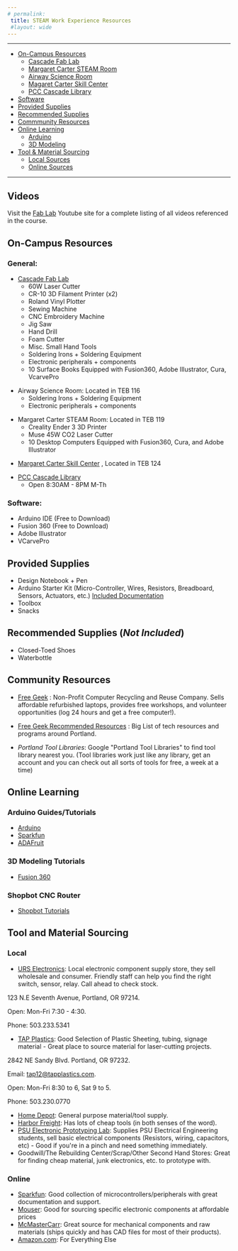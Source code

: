 ```yaml
---
# permalink: 
 title: STEAM Work Experience Resources
 #layout: wide
---
```


--------------------------------
- [On-Campus Resources](#oncampus)
  - [Cascade Fab Lab](#fablab)
  - [Margaret Carter STEAM Room](#STEAM)
  - [Airway Science Room](#Aviation)
  - [Magaret Carter Skill Center](#MCSC)
  - [PCC Cascade Library](#Library)
- [Software](#software)
- [Provided Supplies](#takehome)
- [Recommended Supplies](#recommended)
- [Commmunity Resources](#community)
- [Online Learning](#online)
  - [Arduino](#arduino)
  - [3D Modeling](#3d)
- [Tool & Material Sourcing](#tools)
  - [Local Sources](#local)
  - [Online Sources](#onlineshops)


--------------------------------
## Videos ##

Visit the [Fab Lab](https://www.youtube.com/channel/UCgxws-ODOuMLC8qS-aA06tA/playlists) Youtube site for a complete listing of all videos referenced in the course.

<a name="oncampus"></a>
## On-Campus Resources ##

### General: ###
<a name="fablab"></a>
- [Cascade Fab Lab](https://www.pcc.edu/maker/fab-lab/)
  - 60W Laser Cutter
  - CR-10 3D Filament Printer (x2)
  - Roland Vinyl Plotter
  - Sewing Machine
  - CNC Embroidery Machine
  - Jig Saw
  - Hand Drill
  - Foam Cutter
  - Misc. Small Hand Tools
  - Soldering Irons + Soldering Equipment
  - Electronic peripherals + components
  - 10 Surface Books Equipped with Fusion360, Adobe Illustrator, Cura, VcarvePro
  
<a name="aviation"></a>  
- Airway Science Room: Located in TEB 116
  - Soldering Irons + Soldering Equipment
  - Electronic peripherals + components
  
<a name="STEAM"></a>
- Margaret Carter STEAM Room: Located in TEB 119
  - Creality Ender 3 3D Printer
  - Muse 45W CO2 Laser Cutter
  - 10 Desktop Computers Equipped with Fusion360, Cura, and Adobe Illustrator
  
<a name="MCSC"></a>
- [Margaret Carter Skill Center](https://www.pcc.edu/career/skill-center/index.html) , Located in TEB 124

<a name="Library"></a>
- [PCC Cascade Library](https://www.pcc.edu/library/)
	- Open 8:30AM - 8PM M-Th
  
<a name="software"></a>

### Software: ###

- Arduino IDE (Free to Download)
- Fusion 360 (Free to Download)
- Adobe Illustrator
- VCarvePro

<a name="takehome"></a>
## Provided Supplies ##

- Design Notebook + Pen
- Arduino Starter Kit (Micro-Controller, Wires, Resistors, Breadboard, Sensors, Actuators, etc.)
  [Included Documentation](https://drive.google.com/drive/folders/1g1QEL_eiZKXUURxtWOOyFW0e9Gh81e6L?usp=sharing)
- Toolbox
- Snacks 

<a name="recommended"></a>
## Recommended Supplies (_Not Included_) ##

- Closed-Toed Shoes
- Waterbottle

<a name="community"></a>
## Community Resources ##

- [Free Geek](https://www.freegeek.org/) : Non-Profit Computer Recycling and Reuse Company. Sells affordable refurbished laptops, provides free workshops, and volunteer opportunities (log 24 hours and get a free computer!).

- [Free Geek Recommended Resources](https://www.freegeek.org/community-programs/resources) : Big List of tech resources and programs around Portland. 

- _Portland Tool Libraries_: Google "Portland Tool Libraries" to find tool library nearest you. (Tool libraries work just like any library, get an account and you can check out all sorts of tools for free, a week at a time)

<a name="online"></a>
## Online Learning ##
<a name="arduino"></a>
### Arduino Guides/Tutorials ###
- [Arduino](https://www.arduino.cc/) 
- [Sparkfun](https://learn.sparkfun.com/)
- [ADAFruit](https://learn.adafruit.com/category/learn-arduino)
<a name="3d"></a>
### 3D Modeling Tutorials ###
- [Fusion 360](http://help.autodesk.com/view/fusion360/ENU/)

### Shopbot CNC Router ###
- [Shopbot Tutorials](https://support.shopbottools.com/training/tutorials)

<a name="tools"></a>
##  Tool and Material Sourcing ##
<a name="local"></a>
### Local ###
- [URS Electronics](http://www.urseleshop.com/): Local electronic component supply store, they sell wholesale and consumer. Friendly staff can help you find the right switch, sensor, relay. Call ahead to check stock.

123 N.E Seventh Avenue, Portland, OR 97214.

Open: Mon-Fri 7:30 - 4:30.

Phone: 503.233.5341

- [TAP Plastics](https://www.tapplastics.com/): Good Selection of Plastic Sheeting, tubing, signage material - Great place to source material for laser-cutting projects.

2842 NE Sandy Blvd. Portland, OR 97232.

Email: tap12@tapplastics.com.

Open: Mon-Fri 8:30 to 6, Sat 9 to 5.

Phone: 503.230.0770

- [Home Depot](https://www.homedepot.com/l/search/121/full/): General purpose material/tool supply.
- [Harbor Freight](https://www.harborfreight.com/): Has lots of cheap tools (in both senses of the word).
- [PSU Electronic Prototyping Lab](http://psu-epl.github.io/): Supplies PSU Electrical Engineering students, sell basic electrical components (Resistors, wiring, capacitors, etc) - Good if you're in a pinch and need something immediately.
- Goodwill/The Rebuilding Center/Scrap/Other Second Hand Stores: Great for finding cheap material, junk electronics, etc. to prototype with.
<a name="onlineshops"></a>
### Online ###
- [Sparkfun](https://www.sparkfun.com/categories): Good collection of microcontrollers/peripherals with great documentation and support.
- [Mouser](https://www.mouser.com/): Good for sourcing specific electronic components at affordable prices
- [McMasterCarr](https://www.mcmaster.com/#): Great source for mechanical components and raw materials (ships quickly and has CAD files for most of their products).
- [Amazon.com](amazon.com): For Everything Else